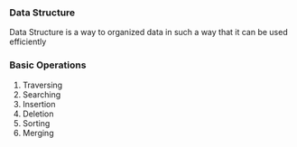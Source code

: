 ### Data Structure ###
Data Structure is a way to organized data in such a way that it can be used efficiently

### Basic Operations ###
1. Traversing
2. Searching
3. Insertion
4. Deletion
5. Sorting
6. Merging
